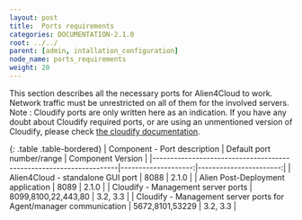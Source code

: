 ```yaml
---
layout: post
title:  Ports requirements
categories: DOCUMENTATION-2.1.0
root: ../../
parent: [admin, intallation_configuration]
node_name: ports_requirements
weight: 20
---
```


This section describes all the necessary ports for Alien4Cloud to work. Network traffic must be unrestricted on all of them for the involved servers.
Note : Cloudify ports are only written here as an indication. If you have any doubt about Cloudify required ports, or are using an unmentioned version of Cloudify, please check [the cloudify documentation](https://cloudify.co/guide).

{: .table .table-bordered}
| Component - Port description                                       | Default port number/range   | Component Version      |
|--------------------------------------------------------------------|--------------------:|-----------------------:|
| Alien4Cloud - standalone GUI port                                  |         8088        |     2.1.0              |
| Alien Post-Deployment application                                  |   8089              |     2.1.0              |
| Cloudify - Management server ports                                 | 8099,8100,22,443,80 |     3.2, 3.3           |
| Cloudify - Management server ports for Agent/manager communication |   5672,8101,53229   |     3.2, 3.3           |
